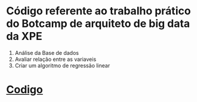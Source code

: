# Código referente ao trabalho prático do Botcamp de arquiteto de big data da XPE
1. Análise da Base de dados 
2. Avaliar relação entre as variaveis
3. Criar um algoritmo de regressão linear

# [Codigo](https://github.com/Antonio-Borges-Rufino/Analise_Dados_Imoveis/blob/main/Analise_Dados_Imoveis.ipynb)
